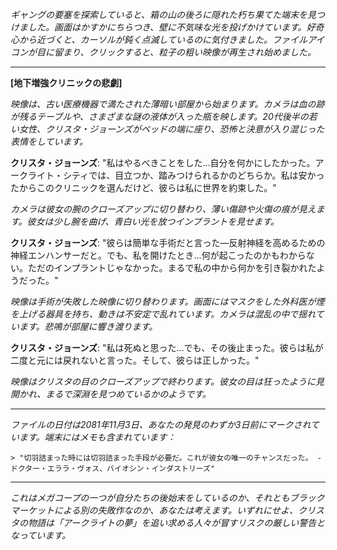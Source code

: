 _ギャングの要塞を探索していると、箱の山の後ろに隠れた朽ち果てた端末を見つけました。画面はかすかにちらつき、壁に不気味な光を投げかけています。好奇心から近づくと、カーソルが鈍く点滅しているのに気付きました。ファイルアイコンが目に留まり、クリックすると、粒子の粗い映像が再生され始めました。_

---

**[地下増強クリニックの悲劇]**

_映像は、古い医療機器で満たされた薄暗い部屋から始まります。カメラは血の跡が残るテーブルや、さまざまな謎の液体が入った瓶を映します。20代後半の若い女性、クリスタ・ジョーンズがベッドの端に座り、恐怖と決意が入り混じった表情をしています。_

**クリスタ・ジョーンズ**: "私はやるべきことをした…自分を何かにしたかった。アークライト・シティでは、目立つか、踏みつけられるかのどちらか。私は安かったからこのクリニックを選んだけど、彼らは私に世界を約束した。"

_カメラは彼女の腕のクローズアップに切り替わり、薄い傷跡や火傷の痕が見えます。彼女は少し腕を曲げ、青白い光を放つインプラントを見せます。_

**クリスタ・ジョーンズ**: "彼らは簡単な手術だと言った—反射神経を高めるための神経エンハンサーだと。でも、私を開けたとき…何が起こったのかもわからない。ただのインプラントじゃなかった。まるで私の中から何かを引き裂かれたようだった。"

_映像は手術が失敗した映像に切り替わります。画面にはマスクをした外科医が煙を上げる器具を持ち、動きは不安定で乱れています。カメラは混乱の中で揺れています。悲鳴が部屋に響き渡ります。_

**クリスタ・ジョーンズ**: "私は死ぬと思った…でも、その後止まった。彼らは私が二度と元には戻れないと言った。そして、彼らは正しかった。"

_映像はクリスタの目のクローズアップで終わります。彼女の目は狂ったように見開かれ、まるで深淵を見つめているかのようです。_

---

_ファイルの日付は2081年11月3日、あなたの発見のわずか3日前にマークされています。端末にはメモも含まれています：_

`> "切羽詰まった時には切羽詰まった手段が必要だ。これが彼女の唯一のチャンスだった。 - ドクター・エララ・ヴォス、バイオシン・インダストリーズ"`

---

_これはメガコープの一つが自分たちの後始末をしているのか、それともブラックマーケットによる別の失敗作なのか、あなたは考えます。いずれにせよ、クリスタの物語は「アークライトの夢」を追い求める人々が冒すリスクの厳しい警告となっています。_
